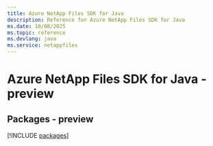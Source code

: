 ```yaml
---
title: Azure NetApp Files SDK for Java
description: Reference for Azure NetApp Files SDK for Java
ms.date: 10/08/2025
ms.topic: reference
ms.devlang: java
ms.service: netappfiles
---
```

# Azure NetApp Files SDK for Java - preview
## Packages - preview
[!INCLUDE [packages](netapp-files-index.md)]